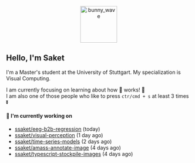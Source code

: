 <div align='center'>
<img src=https://media.giphy.com/media/3o7TKMt1VVNkHV2PaE/giphy.gif alt="bunny_wave" width="100px"/>
</div>

## Hello, I'm Saket

I'm a Master's student at the University of Stuttgart. My specialization is Visual Computing.

I am currently focusing on learning about how :brain: works! :exploding_head:\
I am also one of those people who like to press `ctr/cmd + s` at least 3 times :arrow_double_down:



#### 🐰 I'm currently working on

- [ssaket/eeg-b2b-regression](https://github.com/ssaket/eeg-b2b-regression) (today)
- [ssaket/visual-perception](https://github.com/ssaket/visual-perception) (1 day ago)
- [ssaket/time-series-models](https://github.com/ssaket/time-series-models) (2 days ago)
- [ssaket/amass-annotate-image](https://github.com/ssaket/amass-annotate-image) (4 days ago)
- [ssaket/typescript-stockpile-images](https://github.com/ssaket/typescript-stockpile-images) (4 days ago)
